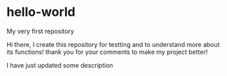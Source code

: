 # hello-world
My very first repository

Hi there, I create this repository for testting and to understand more about its functions!
thank you for your comments to make my project better!

I have just updated some description
